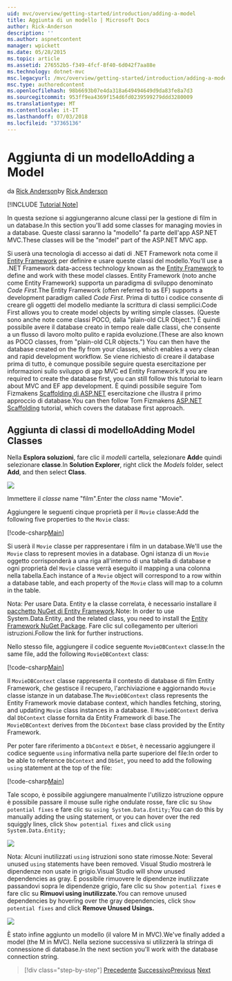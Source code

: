```yaml
---
uid: mvc/overview/getting-started/introduction/adding-a-model
title: Aggiunta di un modello | Microsoft Docs
author: Rick-Anderson
description: ''
ms.author: aspnetcontent
manager: wpickett
ms.date: 05/28/2015
ms.topic: article
ms.assetid: 276552b5-f349-4fcf-8f40-6d042f7aa88e
ms.technology: dotnet-mvc
msc.legacyurl: /mvc/overview/getting-started/introduction/adding-a-model
msc.type: authoredcontent
ms.openlocfilehash: 98b6693b07e4da318a649494649d9da83fe8a7d3
ms.sourcegitcommit: 953ff9ea4369f154d6fd0239599279ddd3280009
ms.translationtype: MT
ms.contentlocale: it-IT
ms.lasthandoff: 07/03/2018
ms.locfileid: "37365136"
---
```

<a name="adding-a-model"></a><span data-ttu-id="3f8b3-102">Aggiunta di un modello</span><span class="sxs-lookup"><span data-stu-id="3f8b3-102">Adding a Model</span></span>
====================
<span data-ttu-id="3f8b3-103">da [Rick Anderson](https://github.com/Rick-Anderson)</span><span class="sxs-lookup"><span data-stu-id="3f8b3-103">by [Rick Anderson](https://github.com/Rick-Anderson)</span></span>

[!INCLUDE [Tutorial Note](sample/code-location.md)]

<span data-ttu-id="3f8b3-104">In questa sezione si aggiungeranno alcune classi per la gestione di film in un database.</span><span class="sxs-lookup"><span data-stu-id="3f8b3-104">In this section you'll add some classes for managing movies in a database.</span></span> <span data-ttu-id="3f8b3-105">Queste classi saranno la &quot;modello&quot; fa parte dell'app ASP.NET MVC.</span><span class="sxs-lookup"><span data-stu-id="3f8b3-105">These classes will be the &quot;model&quot; part of the ASP.NET MVC app.</span></span>

<span data-ttu-id="3f8b3-106">Si userà una tecnologia di accesso ai dati di .NET Framework nota come il [Entity Framework](https://docs.microsoft.com/ef/) per definire e usare queste classi del modello.</span><span class="sxs-lookup"><span data-stu-id="3f8b3-106">You'll use a .NET Framework data-access technology known as the [Entity Framework](https://docs.microsoft.com/ef/) to define and work with these model classes.</span></span> <span data-ttu-id="3f8b3-107">Entity Framework (noto anche come Entity Framework) supporta un paradigma di sviluppo denominato *Code First*.</span><span class="sxs-lookup"><span data-stu-id="3f8b3-107">The Entity Framework (often referred to as EF) supports a development paradigm called *Code First*.</span></span> <span data-ttu-id="3f8b3-108">Prima di tutto i codice consente di creare gli oggetti del modello mediante la scrittura di classi semplici.</span><span class="sxs-lookup"><span data-stu-id="3f8b3-108">Code First allows you to create model objects by writing simple classes.</span></span> <span data-ttu-id="3f8b3-109">(Queste sono anche note come classi POCO, dalla &quot;plain-old CLR Object.&quot;) È quindi possibile avere il database creato in tempo reale dalle classi, che consente a un flusso di lavoro molto pulito e rapida evoluzione.</span><span class="sxs-lookup"><span data-stu-id="3f8b3-109">(These are also known as POCO classes, from &quot;plain-old CLR objects.&quot;) You can then have the database created on the fly from your classes, which enables a very clean and rapid development workflow.</span></span> <span data-ttu-id="3f8b3-110">Se viene richiesto di creare il database prima di tutto, è comunque possibile seguire questa esercitazione per informazioni sullo sviluppo di app MVC ed Entity Framework.</span><span class="sxs-lookup"><span data-stu-id="3f8b3-110">If you are required to create the database first, you can still follow this tutorial to learn about MVC and EF app development.</span></span> <span data-ttu-id="3f8b3-111">È quindi possibile seguire Tom Fizmakens [Scaffolding di ASP.NET](xref:visual-studio/overview/2013/aspnet-scaffolding-overview) esercitazione che illustra il primo approccio di database.</span><span class="sxs-lookup"><span data-stu-id="3f8b3-111">You can then follow Tom Fizmakens [ASP.NET Scaffolding](xref:visual-studio/overview/2013/aspnet-scaffolding-overview) tutorial, which covers the database first approach.</span></span>

## <a name="adding-model-classes"></a><span data-ttu-id="3f8b3-112">Aggiunta di classi di modello</span><span class="sxs-lookup"><span data-stu-id="3f8b3-112">Adding Model Classes</span></span>

<span data-ttu-id="3f8b3-113">Nella **Esplora soluzioni**, fare clic il *modelli* cartella, selezionare **Add**e quindi selezionare **classe**.</span><span class="sxs-lookup"><span data-stu-id="3f8b3-113">In **Solution Explorer**, right click the *Models* folder, select **Add**, and then select **Class**.</span></span>

![](adding-a-model/_static/image1.png)

<span data-ttu-id="3f8b3-114">Immettere il *classe* name &quot;film&quot;.</span><span class="sxs-lookup"><span data-stu-id="3f8b3-114">Enter the *class* name &quot;Movie&quot;.</span></span>

<span data-ttu-id="3f8b3-115">Aggiungere le seguenti cinque proprietà per il `Movie` classe:</span><span class="sxs-lookup"><span data-stu-id="3f8b3-115">Add the following five properties to the `Movie` class:</span></span>

[!code-csharp[Main](adding-a-model/samples/sample1.cs)]

<span data-ttu-id="3f8b3-116">Si userà il `Movie` classe per rappresentare i film in un database.</span><span class="sxs-lookup"><span data-stu-id="3f8b3-116">We'll use the `Movie` class to represent movies in a database.</span></span> <span data-ttu-id="3f8b3-117">Ogni istanza di un `Movie` oggetto corrisponderà a una riga all'interno di una tabella di database e ogni proprietà del `Movie` classe verrà eseguito il mapping a una colonna nella tabella.</span><span class="sxs-lookup"><span data-stu-id="3f8b3-117">Each instance of a `Movie` object will correspond to a row within a database table, and each property of the `Movie` class will map to a column in the table.</span></span>

<span data-ttu-id="3f8b3-118">Nota: Per usare Data. Entity e la classe correlata, è necessario installare il [pacchetto NuGet di Entity Framework](https://www.nuget.org/packages/EntityFramework/).</span><span class="sxs-lookup"><span data-stu-id="3f8b3-118">Note: In order to use System.Data.Entity, and the related class, you need to install the [Entity Framework NuGet Package](https://www.nuget.org/packages/EntityFramework/).</span></span> <span data-ttu-id="3f8b3-119">Fare clic sul collegamento per ulteriori istruzioni.</span><span class="sxs-lookup"><span data-stu-id="3f8b3-119">Follow the link for further instructions.</span></span>

<span data-ttu-id="3f8b3-120">Nello stesso file, aggiungere il codice seguente `MovieDBContext` classe:</span><span class="sxs-lookup"><span data-stu-id="3f8b3-120">In the same file, add the following `MovieDBContext` class:</span></span>

[!code-csharp[Main](adding-a-model/samples/sample2.cs?highlight=2,15-18)]

<span data-ttu-id="3f8b3-121">Il `MovieDBContext` classe rappresenta il contesto di database di film Entity Framework, che gestisce il recupero, l'archiviazione e aggiornando `Movie` classe istanze in un database.</span><span class="sxs-lookup"><span data-stu-id="3f8b3-121">The `MovieDBContext` class represents the Entity Framework movie database context, which handles fetching, storing, and updating `Movie` class instances in a database.</span></span> <span data-ttu-id="3f8b3-122">Il `MovieDBContext` deriva dal `DbContext` classe fornita da Entity Framework di base.</span><span class="sxs-lookup"><span data-stu-id="3f8b3-122">The `MovieDBContext` derives from the `DbContext` base class provided by the Entity Framework.</span></span>

<span data-ttu-id="3f8b3-123">Per poter fare riferimento a `DbContext` e `DbSet`, è necessario aggiungere il codice seguente `using` informativa nella parte superiore del file:</span><span class="sxs-lookup"><span data-stu-id="3f8b3-123">In order to be able to reference `DbContext` and `DbSet`, you need to add the following `using` statement at the top of the file:</span></span>

[!code-csharp[Main](adding-a-model/samples/sample3.cs)]

<span data-ttu-id="3f8b3-124">Tale scopo, è possibile aggiungere manualmente l'utilizzo istruzione oppure è possibile passare il mouse sulle righe ondulate rosse, fare clic su `Show potential fixes` e fare clic su `using System.Data.Entity;`</span><span class="sxs-lookup"><span data-stu-id="3f8b3-124">You can do this by manually adding the using statement, or you can hover over the red squiggly lines, click `Show potential fixes` and click `using System.Data.Entity;`</span></span>

![](adding-a-model/_static/image2.png)

<span data-ttu-id="3f8b3-125">Nota: Alcuni inutilizzati `using` istruzioni sono state rimosse.</span><span class="sxs-lookup"><span data-stu-id="3f8b3-125">Note: Several unused `using` statements have been removed.</span></span> <span data-ttu-id="3f8b3-126">Visual Studio mostrerà le dipendenze non usate in grigio.</span><span class="sxs-lookup"><span data-stu-id="3f8b3-126">Visual Studio will show unused dependencies as gray.</span></span> <span data-ttu-id="3f8b3-127">È possibile rimuovere le dipendenze inutilizzate passandovi sopra le dipendenze grigio, fare clic su `Show potential fixes` e fare clic su **Rimuovi using inutilizzate.**</span><span class="sxs-lookup"><span data-stu-id="3f8b3-127">You can remove unused dependencies by hovering over the gray dependencies, click `Show potential fixes` and click **Remove Unused Usings.**</span></span>

![](adding-a-model/_static/image3.png)

<span data-ttu-id="3f8b3-128">È stato infine aggiunto un modello (il valore M in MVC).</span><span class="sxs-lookup"><span data-stu-id="3f8b3-128">We've finally added a model (the M in MVC).</span></span> <span data-ttu-id="3f8b3-129">Nella sezione successiva si utilizzerà la stringa di connessione di database.</span><span class="sxs-lookup"><span data-stu-id="3f8b3-129">In the next section you'll work with the database connection string.</span></span>

> [!div class="step-by-step"]
> <span data-ttu-id="3f8b3-130">[Precedente](adding-a-view.md)
> [Successivo](creating-a-connection-string.md)</span><span class="sxs-lookup"><span data-stu-id="3f8b3-130">[Previous](adding-a-view.md)
[Next](creating-a-connection-string.md)</span></span>
